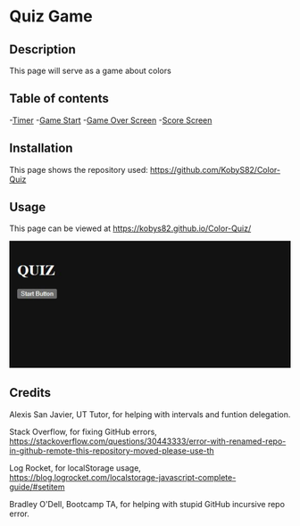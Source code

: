 # Quiz Game

## Description

This page will serve as a game about colors

## Table of contents

-[Timer](#timer)
-[Game Start](#game)
-[Game Over Screen](#gameOver)
-[Score Screen](#scores)


## Installation

This page shows the repository used: https://github.com/KobyS82/Color-Quiz


## Usage

This page can be viewed at https://kobys82.github.io/Color-Quiz/

![screenshot of content](./Assets/images/Color-Quiz.jpg "This is a screenshot of the content") 


## Credits

Alexis San Javier, UT Tutor, for helping with intervals and funtion delegation.

Stack Overflow, for fixing GitHub errors, https://stackoverflow.com/questions/30443333/error-with-renamed-repo-in-github-remote-this-repository-moved-please-use-th

Log Rocket, for localStorage usage, https://blog.logrocket.com/localstorage-javascript-complete-guide/#setitem

Bradley O'Dell, Bootcamp TA, for helping with stupid GitHub incursive repo error.

